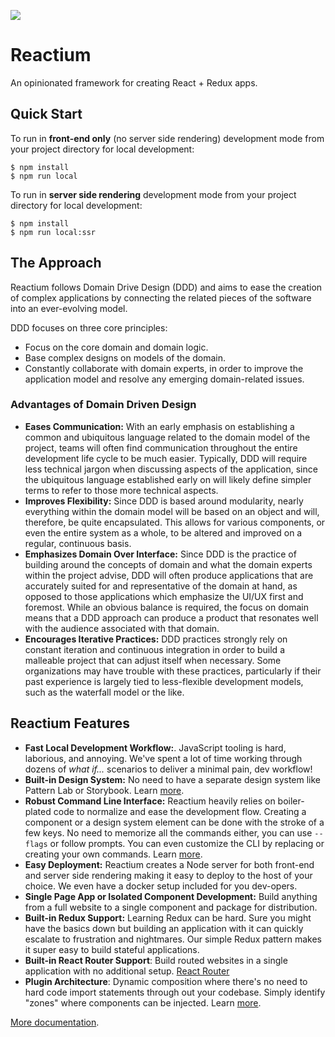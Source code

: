 ![](https://image.ibb.co/ee2WaG/atomic_reactor.png)

# Reactium

An opinionated framework for creating React + Redux apps.

## Quick Start

To run in **front-end only** (no server side rendering) development mode from your project directory for local development:

```
$ npm install
$ npm run local
```

To run in **server side rendering** development mode from your project directory for local development:

```
$ npm install
$ npm run local:ssr
```

## The Approach

Reactium follows Domain Drive Design (DDD) and aims to ease the creation of complex applications by connecting the related pieces of the software into an ever-evolving model.

DDD focuses on three core principles:

-   Focus on the core domain and domain logic.
-   Base complex designs on models of the domain.
-   Constantly collaborate with domain experts, in order to improve the application model and resolve any emerging domain-related issues.

### Advantages of Domain Driven Design

-   **Eases Communication:** With an early emphasis on establishing a common and ubiquitous language related to the domain model of the project, teams will often find communication throughout the entire development life cycle to be much easier. Typically, DDD will require less technical jargon when discussing aspects of the application, since the ubiquitous language established early on will likely define simpler terms to refer to those more technical aspects.
-   **Improves Flexibility:** Since DDD is based around modularity, nearly everything within the domain model will be based on an object and will, therefore, be quite encapsulated. This allows for various components, or even the entire system as a whole, to be altered and improved on a regular, continuous basis.
-   **Emphasizes Domain Over Interface:** Since DDD is the practice of building around the concepts of domain and what the domain experts within the project advise, DDD will often produce applications that are accurately suited for and representative of the domain at hand, as opposed to those applications which emphasize the UI/UX first and foremost. While an obvious balance is required, the focus on domain means that a DDD approach can produce a product that resonates well with the audience associated with that domain.
-   **Encourages Iterative Practices:** DDD practices strongly rely on constant iteration and continuous integration in order to build a malleable project that can adjust itself when necessary. Some organizations may have trouble with these practices, particularly if their past experience is largely tied to less-flexible development models, such as the waterfall model or the like.

## Reactium Features

-   **Fast Local Development Workflow:**. JavaScript tooling is hard, laborious, and annoying. We've spent a lot of time working through dozens of _what if..._ scenarios to deliver a minimal pain, dev workflow!
-   **Built-in Design System:** No need to have a separate design system like Pattern Lab or Storybook. Learn [more](https://github.com/Atomic-Reactor/Reactium/blob/master/docs/design-system.md).
-   **Robust Command Line Interface:** Reactium heavily relies on boiler-plated code to normalize and ease the development flow. Creating a component or a design system element can be done with the stroke of a few keys. No need to memorize all the commands either, you can use `--flags` or follow prompts. You can even customize the CLI by replacing or creating your own commands. Learn [more](https://www.npmjs.com/package/atomic-reactor-cli).
-   **Easy Deployment:** Reactium creates a Node server for both front-end and server side rendering making it easy to deploy to the host of your choice. We even have a docker setup included for you dev-opers.
-   **Single Page App or Isolated Component Development:** Build anything from a full website to a single component and package for distribution.
-   **Built-in Redux Support:** Learning Redux can be hard. Sure you might have the basics down but building an application with it can quickly escalate to frustration and nightmares. Our simple Redux pattern makes it super easy to build stateful applications.
-   **Built-in React Router Support**: Build routed websites in a single application with no additional setup. [React Router](https://reacttraining.com/react-router/web/guides/quick-start)
-   **Plugin Architecture**: Dynamic composition where there's no need to hard code import statements through out your codebase. Simply identify "zones" where components can be injected. Learn [more](https://github.com/Atomic-Reactor/Reactium/tree/master/docs/plugins).

[More documentation](https://github.com/Atomic-Reactor/Reactium/tree/master/docs).
